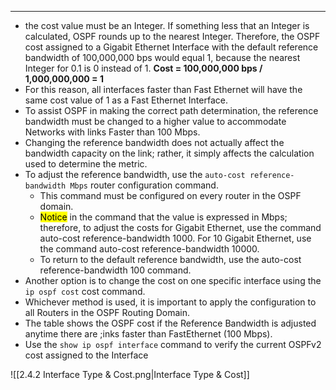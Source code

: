 
---
- the cost value must be an Integer.
  If something less that an Integer is calculated, OSPF rounds up to the nearest Integer.
  Therefore, the OSPF cost assigned to a Gigabit Ethernet Interface with the default reference bandwidth of 100,000,000 bps would equal 1, because the nearest Integer for 0.1 is 0 instead of 1.
	  **Cost = 100,000,000 bps / 1,000,000,000 = 1**
- For this reason, all interfaces faster than Fast Ethernet will have the same cost value of 1 as a Fast Ethernet Interface.
- To assist OSPF in making the correct path determination, the reference bandwidth must be changed to a higher value to accommodate Networks with links Faster than 100 Mbps.
- Changing the reference bandwidth does not actually affect the bandwidth capacity on the link; rather, it simply affects the calculation used to determine the metric.
- To adjust the reference bandwidth, use the `auto-cost reference-bandwidth Mbps` router configuration command.
  - This command must be configured on every router in the OSPF domain.
  - <mark class="hltr-yellow">Notice</mark> in the command that the value is expressed in Mbps; therefore, to adjust the costs for Gigabit Ethernet, use the command auto-cost reference-bandwidth 1000. For 10 Gigabit Ethernet, use the command auto-cost reference-bandwidth 10000.
  - To return to the default reference bandwidth, use the auto-cost reference-bandwidth 100 command.
- Another option is to change the cost on one specific interface using the `ip ospf cost` cost command.
- Whichever method is used, it is important to apply the configuration to all Routers in the OSPF Routing Domain.
- The table shows the OSPF cost if the Reference Bandwidth is adjusted anytime there are ;inks faster than FastEthernet (100 Mbps).
- Use the `show ip ospf interface` command to verify the current OSPFv2 cost assigned to the Interface

![[2.4.2 Interface Type & Cost.png|Interface Type & Cost]]